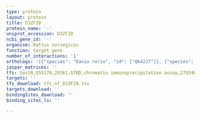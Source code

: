 ```yaml
---
type: protein
layout: protein
title: D3ZFZ8
protein_name: '-'
uniprot_accession: D3ZFZ8
ncbi_gene_id: '-'
organism: Rattus norvegicus
function: target gene
number_of_interactions: '1'
orthologs: '[{"species": "Danio rerio", "id": ["Q642J7"]}, {"species": "Caenorhabditis elegans", "id": ["<a href=\"/protein/q1xfy9\">Q1XFY9</a>"]}, {"species": "Drosophila melanogaster", "id": ["<a href=\"/protein/q9w229\">Q9W229</a>"]}, {"species": "Saccharomyces cerevisiae", "id": ["<a href=\"/protein/p0cx31\">P0CX31</a>"]}]'
jaspar_matrices: ''
tfs: Sox10,O55170,29361,GTRD,chromatin immunoprecipitation assay,27924024%5Buid%5D,No
targets: ''
tfs_download: tfs_of_D3ZFZ8.tsv
targets_download: ''
bindingSites_download: ''
binding_sites_ls: ''

---
```

